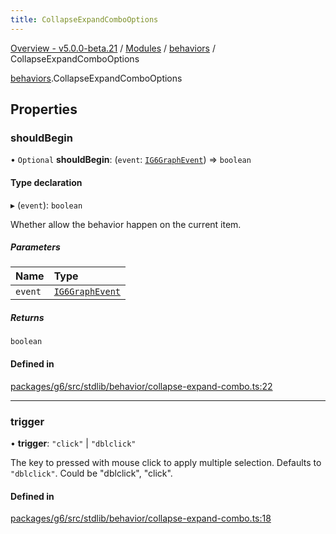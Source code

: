 ```yaml
---
title: CollapseExpandComboOptions
---
```


[Overview - v5.0.0-beta.21](../../README.en.md) / [Modules](../../modules.en.md) / [behaviors](../../modules/behaviors.en.md) / CollapseExpandComboOptions

[behaviors](../../modules/behaviors.en.md).CollapseExpandComboOptions

## Properties

### shouldBegin

• `Optional` **shouldBegin**: (`event`: [`IG6GraphEvent`](IG6GraphEvent.en.md)) => `boolean`

#### Type declaration

▸ (`event`): `boolean`

Whether allow the behavior happen on the current item.

##### Parameters

| Name    | Type                                   |
| :------ | :------------------------------------- |
| `event` | [`IG6GraphEvent`](IG6GraphEvent.en.md) |

##### Returns

`boolean`

#### Defined in

[packages/g6/src/stdlib/behavior/collapse-expand-combo.ts:22](https://github.com/antvis/G6/blob/61e525e59b/packages/g6/src/stdlib/behavior/collapse-expand-combo.ts#L22)

---

### trigger

• **trigger**: `"click"` \| `"dblclick"`

The key to pressed with mouse click to apply multiple selection.
Defaults to `"dblclick"`.
Could be "dblclick", "click".

#### Defined in

[packages/g6/src/stdlib/behavior/collapse-expand-combo.ts:18](https://github.com/antvis/G6/blob/61e525e59b/packages/g6/src/stdlib/behavior/collapse-expand-combo.ts#L18)
